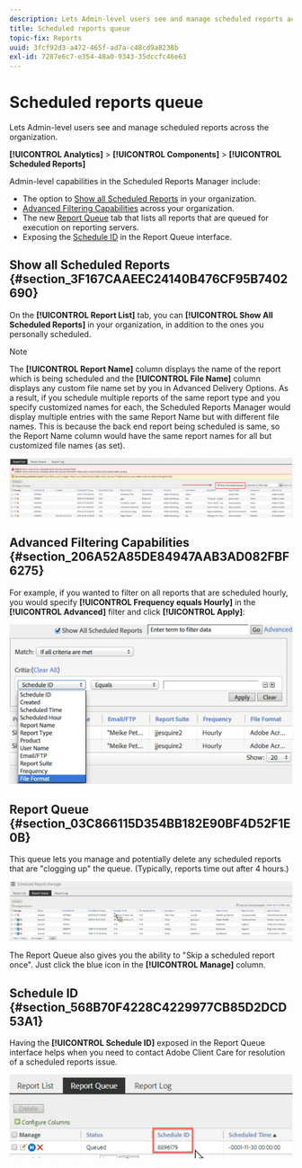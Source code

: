 ```yaml
---
description: Lets Admin-level users see and manage scheduled reports across the organization.
title: Scheduled reports queue
topic-fix: Reports
uuid: 3fcf92d3-a472-465f-ad7a-c48cd9a8238b
exl-id: 7287e6c7-e354-48a0-9343-35dccfc46e63
---
```

# Scheduled reports queue

Lets Admin-level users see and manage scheduled reports across the organization.

**[!UICONTROL Analytics]** > **[!UICONTROL Components]** > **[!UICONTROL Scheduled Reports]**

Admin-level capabilities in the Scheduled Reports Manager include:

* The option to [Show all Scheduled Reports](/help/admin/admin/scheduled-reports-admin.md#section_3F167CAAEEC24140B476CF95B7402690) in your organization.
* [Advanced Filtering Capabilities](/help/admin/admin/scheduled-reports-admin.md#section_206A52A85DE84947AAB3AD082FBF6275) across your organization.
* The new [Report Queue](/help/admin/admin/scheduled-reports-admin.md#section_03C866115D354BB182E90BF4D52F1E0B) tab that lists all reports that are queued for execution on reporting servers.
* Exposing the [Schedule ID](/help/admin/admin/scheduled-reports-admin.md#section_568B70F4228C4229977CB85D2DCD53A1) in the Report Queue interface.

## Show all Scheduled Reports {#section_3F167CAAEEC24140B476CF95B7402690}

On the **[!UICONTROL Report List]** tab, you can **[!UICONTROL Show All Scheduled Reports]** in your organization, in addition to the ones you personally scheduled.

>[!NOTE]
>
>The **[!UICONTROL Report Name]** column displays the name of the report which is being scheduled and the **[!UICONTROL File Name]** column displays any custom file name set by you in Advanced Delivery Options. As a result, if you schedule multiple reports of the same report type and you specify customized names for each, the Scheduled Reports Manager would display multiple entries with the same Report Name but with different file names. This is because the back end report being scheduled is same, so the Report Name column would have the same report names for all but customized file names (as set).

![](assets/show_all_scheduled_reports.png)

## Advanced Filtering Capabilities {#section_206A52A85DE84947AAB3AD082FBF6275}

For example, if you wanted to filter on all reports that are scheduled hourly, you would specify **[!UICONTROL Frequency equals Hourly]** in the **[!UICONTROL Advanced]** filter and click **[!UICONTROL Apply]**:

![](assets/advanced_filtering_schedl_reports.png)

## Report Queue {#section_03C866115D354BB182E90BF4D52F1E0B}

This queue lets you manage and potentially delete any scheduled reports that are "clogging up" the queue. (Typically, reports time out after 4 hours.)

![](assets/scheduled_reports_2.png)

The Report Queue also gives you the ability to "Skip a scheduled report once". Just click the blue icon in the **[!UICONTROL Manage]** column.

## Schedule ID {#section_568B70F4228C4229977CB85D2DCD53A1}

Having the **[!UICONTROL Schedule ID]** exposed in the Report Queue interface helps when you need to contact Adobe Client Care for resolution of a scheduled reports issue.

![](assets/schedule_id.png)
